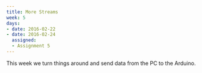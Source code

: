 ```yaml
---
title: More Streams
week: 5
days:
- date: 2016-02-22
- date: 2016-02-24
  assigned:
  - Assignment 5
---
```


This week we turn things around and send data from the PC to the Arduino.

<!--
This week we learn **assembly**, the programming language that literally tells the computer what actions to perform. Though we learn **AVR**, the specific language used by microprocessors (and not your computer), these concepts are the same for all modern computers.

You may also learn why most people prefer higher-level languages, like C or Java. 

This is the first part of a two-part assembly assignment, meant to teach the basic operations available in assembly.
-->
